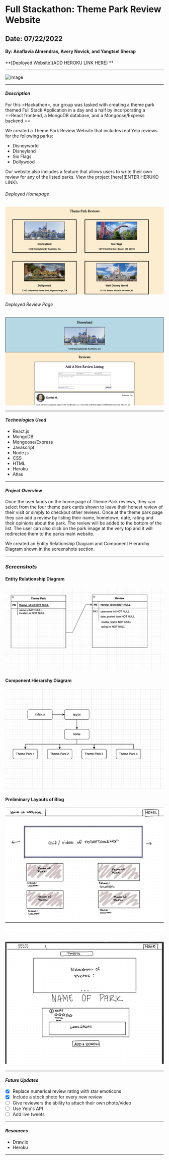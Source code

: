 # Full Stackathon: Theme Park Review Website

## Date: 07/22/2022

#### By: Anaflavia Almendras, Avery Novick, and Yangtsel Sherap

**[Deployed Website](ADD HEROKU LINK HERE) **

---

![Image](https://www.oliverwyman.com/careers/apply/case-studies/images/wumbleworld_banner.png)

---

#### _Description_

For this =Hackathon=, our group was tasked with creating a theme park themed Full Stack Application in a day and a half by incorporating a ==React frontend, a MongoDB database, and a Mongoose/Express backend.==

We created a Theme Park Review Website that includes real Yelp reviews for the following parks:

- Disneyworld
- Disneyland
- Six Flags
- Dollywood

Our website also includes a feature that allows users to write their own review for any of the listed parks. View the project [here](ENTER HERUKO LINK).

###### _Deployed Homepage_

![Image](Images/DeployedHomepage.png)

###### _Deployed Review Page_

![Image](Images/Deployedform.png)

---

#### _Technologies Used_

- React.js
- MongoDB
- Mongoose/Express
- Javascript
- Node.js
- CSS
- HTML
- Heroku
- Atlas

---

#### _Project Overview_

Once the user lands on the home page of Theme Park reviews, they can select from the four theme park cards shown to leave their honest review of their visit or simply to checkout other reviews. Once at the theme park page they can add a review by listing their name, hometown, date, rating and their opinions about the park. The review will be added to the bottom of the list. The user can also click on the park image at the very top and it will redirected them to the parks main website.

We created an Entity Relationship Diagram and Component Hierarchy Diagram shown in the screenshots section.

---

### **_Screenshots_**

#### **Entity Relationship Diagram**

![Image](Images/ERD.png)

#### **Component Hierarchy Diagram**

![Image](Images/ComponentHierarchy.png)

#### **Preliminary Layouts of Blog**

![Image](Images/Homepage.jpg)

## ![Image](Images/Reviewpage.jpg)

---

#### _Future Updates_

- [x] Replace numerical review rating with star emoticons
- [x] Include a stock photo for every new review
- [ ] Give reviewers the ability to attach their own photo/video
- [ ] Use Yelp's API
- [ ] Add live tweets

---

#### **_Resources_**

- Draw.io
- Heroku

---

<!--

# Getting Started with Create React App

This project was bootstrapped with [Create React App](https://github.com/facebook/create-react-app).

## Available Scripts

In the project directory, you can run:

### `npm start`

Runs the app in the development mode.\
Open [http://localhost:3000](http://localhost:3000) to view it in your browser.

The page will reload when you make changes.\
You may also see any lint errors in the console.

### `npm test`

Launches the test runner in the interactive watch mode.\
See the section about [running tests](https://facebook.github.io/create-react-app/docs/running-tests) for more information.

### `npm run build`

Builds the app for production to the `build` folder.\
It correctly bundles React in production mode and optimizes the build for the best performance.

The build is minified and the filenames include the hashes.\
Your app is ready to be deployed!

See the section about [deployment](https://facebook.github.io/create-react-app/docs/deployment) for more information.

### `npm run eject`

**Note: this is a one-way operation. Once you `eject`, you can't go back!**

If you aren't satisfied with the build tool and configuration choices, you can `eject` at any time. This command will remove the single build dependency from your project.

Instead, it will copy all the configuration files and the transitive dependencies (webpack, Babel, ESLint, etc) right into your project so you have full control over them. All of the commands except `eject` will still work, but they will point to the copied scripts so you can tweak them. At this point you're on your own.

You don't have to ever use `eject`. The curated feature set is suitable for small and middle deployments, and you shouldn't feel obligated to use this feature. However we understand that this tool wouldn't be useful if you couldn't customize it when you are ready for it.

## Learn More

You can learn more in the [Create React App documentation](https://facebook.github.io/create-react-app/docs/getting-started).

To learn React, check out the [React documentation](https://reactjs.org/).

### Code Splitting

This section has moved here: [https://facebook.github.io/create-react-app/docs/code-splitting](https://facebook.github.io/create-react-app/docs/code-splitting)

### Analyzing the Bundle Size

This section has moved here: [https://facebook.github.io/create-react-app/docs/analyzing-the-bundle-size](https://facebook.github.io/create-react-app/docs/analyzing-the-bundle-size)

### Making a Progressive Web App

This section has moved here: [https://facebook.github.io/create-react-app/docs/making-a-progressive-web-app](https://facebook.github.io/create-react-app/docs/making-a-progressive-web-app)

### Advanced Configuration

This section has moved here: [https://facebook.github.io/create-react-app/docs/advanced-configuration](https://facebook.github.io/create-react-app/docs/advanced-configuration)

### Deployment

This section has moved here: [https://facebook.github.io/create-react-app/docs/deployment](https://facebook.github.io/create-react-app/docs/deployment)

### `npm run build` fails to minify

This section has moved here: [https://facebook.github.io/create-react-app/docs/troubleshooting#npm-run-build-fails-to-minify](https://facebook.github.io/create-react-app/docs/troubleshooting#npm-run-build-fails-to-minify) -->
